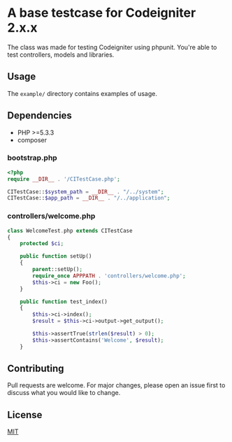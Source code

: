 # A base testcase for Codeigniter 2.x.x

The class was made for testing Codeigniter using phpunit. You're able to test controllers, models and libraries. 

## Usage

The `example/` directory contains examples of usage.

## Dependencies

- PHP >=5.3.3
- composer

### bootstrap.php
```PHP
<?php
require __DIR__ . '/CITestCase.php';

CITestCase::$system_path = __DIR__ . "/../system";
CITestCase::$app_path = __DIR__ . "/../application";
```

### controllers/welcome.php
```PHP
class WelcomeTest.php extends CITestCase
{
    protected $ci;

    public function setUp()
    {
        parent::setUp();
        require_once APPPATH . 'controllers/welcome.php';
        $this->ci = new Foo();
    }

    public function test_index()
    {
        $this->ci->index();
        $result = $this->ci->output->get_output();

        $this->assertTrue(strlen($result) > 0);
        $this->assertContains('Welcome', $result);
    }

```

## Contributing
Pull requests are welcome. For major changes, please open an issue first to discuss what you would like to change.

## License
[MIT](https://choosealicense.com/licenses/mit/)